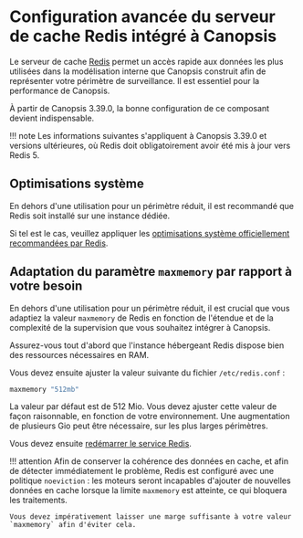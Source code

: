 # Configuration avancée du serveur de cache Redis intégré à Canopsis

Le serveur de cache [Redis](https://redis.io) permet un accès rapide aux données les plus utilisées dans la modélisation interne que Canopsis construit afin de représenter votre périmètre de surveillance. Il est essentiel pour la performance de Canopsis.

À partir de Canopsis 3.39.0, la bonne configuration de ce composant devient indispensable.

!!! note
    Les informations suivantes s'appliquent à Canopsis 3.39.0 et versions ultérieures, où Redis doit obligatoirement avoir été mis à jour vers Redis 5.

## Optimisations système

En dehors d'une utilisation pour un périmètre réduit, il est recommandé que Redis soit installé sur une instance dédiée.

Si tel est le cas, veuillez appliquer les [optimisations système officiellement recommandées par Redis](https://redis.io/topics/admin).

## Adaptation du paramètre `maxmemory` par rapport à votre besoin

En dehors d'une utilisation pour un périmètre réduit, il est crucial que vous adaptiez la valeur `maxmemory` de Redis en fonction de l'étendue et de la complexité de la supervision que vous souhaitez intégrer à Canopsis.

Assurez-vous tout d'abord que l'instance hébergeant Redis dispose bien des ressources nécessaires en RAM.

Vous devez ensuite ajuster la valeur suivante du fichier `/etc/redis.conf` :

```python
maxmemory "512mb" 
```

La valeur par défaut est de 512 Mio. Vous devez ajuster cette valeur de façon raisonnable, en fonction de votre environnement. Une augmentation de plusieurs Gio peut être nécessaire, sur les plus larges périmètres.

Vous devez ensuite [redémarrer le service Redis](../../gestion-services/arret-relance-services.md#redis).

!!! attention
    Afin de conserver la cohérence des données en cache, et afin de détecter immédiatement le problème, Redis est configuré avec une politique `noeviction` : les moteurs seront incapables d'ajouter de nouvelles données en cache lorsque la limite `maxmemory` est atteinte, ce qui bloquera les traitements.

    Vous devez impérativement laisser une marge suffisante à votre valeur `maxmemory` afin d'éviter cela.
